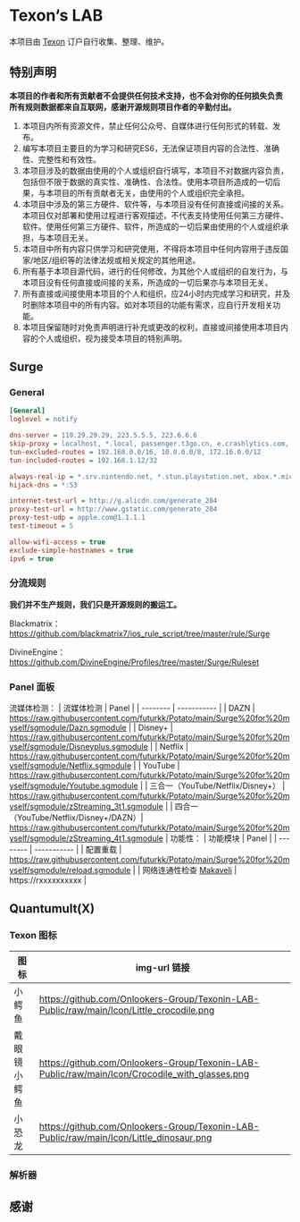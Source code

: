 # Texon‘s LAB
本项目由 [Texon](https://texon.io/) 订户自行收集、整理、维护。

## 特别声明

**本项目的作者和所有贡献者不会提供任何技术支持，也不会对你的任何损失负责**
**所有规则数据都来自互联网，感谢开源规则项目作者的辛勤付出。**

1. 本项目内所有资源文件，禁止任何公众号、自媒体进行任何形式的转载、发布。
2. 编写本项目主要目的为学习和研究ES6，无法保证项目内容的合法性、准确性、完整性和有效性。
3. 本项目涉及的数据由使用的个人或组织自行填写，本项目不对数据内容负责，包括但不限于数据的真实性、准确性、合法性。使用本项目所造成的一切后果，与本项目的所有贡献者无关，由使用的个人或组织完全承担。
4. 本项目中涉及的第三方硬件、软件等，与本项目没有任何直接或间接的关系。本项目仅对部署和使用过程进行客观描述，不代表支持使用任何第三方硬件、软件。使用任何第三方硬件、软件，所造成的一切后果由使用的个人或组织承担，与本项目无关。
5. 本项目中所有内容只供学习和研究使用，不得将本项目中任何内容用于违反国家/地区/组织等的法律法规或相关规定的其他用途。
6. 所有基于本项目源代码，进行的任何修改，为其他个人或组织的自发行为，与本项目没有任何直接或间接的关系，所造成的一切后果亦与本项目无关。
7. 所有直接或间接使用本项目的个人和组织，应24小时内完成学习和研究，并及时删除本项目中的所有内容。如对本项目的功能有需求，应自行开发相关功能。
8. 本项目保留随时对免责声明进行补充或更改的权利，直接或间接使用本项目内容的个人或组织，视为接受本项目的特别声明。

## Surge

### General
```ini
[General]
loglevel = notify

dns-server = 119.29.29.29, 223.5.5.5, 223.6.6.6
skip-proxy = localhost, *.local, passenger.t3go.cn, e.crashlytics.com, captive.apple.com, app.yinxiang.com, injections.adguard.org, local.adguard.org, cable.auth.com, yunbusiness.ccb.com, 10.0.0.0/8, 100.64.0.0/10, 127.0.0.1/32, 169.254.0.0/16, 172.16.0.0/12, 192.168.0.0/16, 224.0.0.0/4, 240.0.0.0/4, ::1/128, fc00::/7, fd00::/8, fe80::/10, ff00::/8, 2001::/32, 2001:db8::/32, 2002::/16, ::ffff:0:0:0:0/1, ::ffff:128:0:0:0/1
tun-excluded-routes = 192.168.0.0/16, 10.0.0.0/8, 172.16.0.0/12
tun-included-routes = 192.168.1.12/32

always-real-ip = *.srv.nintendo.net, *.stun.playstation.net, xbox.*.microsoft.com, *.xboxlive.com
hijack-dns = *:53

internet-test-url = http://g.alicdn.com/generate_204
proxy-test-url = http://www.gstatic.com/generate_204
proxy-test-udp = apple.com@1.1.1.1
test-timeout = 5

allow-wifi-access = true
exclude-simple-hostnames = true
ipv6 = true
```

### 分流规则
**我们并不生产规则，我们只是开源规则的搬运工。**

Blackmatrix：
https://github.com/blackmatrix7/ios_rule_script/tree/master/rule/Surge

DivineEngine：
https://github.com/DivineEngine/Profiles/tree/master/Surge/Ruleset

### Panel 面板

流媒体检测：
| 流媒体检测 | Panel       |
| -------- | ----------- | 
| DAZN | https://raw.githubusercontent.com/futurkk/Potato/main/Surge%20for%20myself/sgmodule/Dazn.sgmodule   | 
| Disney+ | https://raw.githubusercontent.com/futurkk/Potato/main/Surge%20for%20myself/sgmodule/Disneyplus.sgmodule | 
| Netflix | https://raw.githubusercontent.com/futurkk/Potato/main/Surge%20for%20myself/sgmodule/Netflix.sgmodule    | 
| YouTube | https://raw.githubusercontent.com/futurkk/Potato/main/Surge%20for%20myself/sgmodule/Youtube.sgmodule    | 
| 三合一（YouTube/Netflix/Disney+） | https://raw.githubusercontent.com/futurkk/Potato/main/Surge%20for%20myself/sgmodule/zStreaming_3t1.sgmodule    | 
| 四合一（YouTube/Netflix/Disney+/DAZN）| https://raw.githubusercontent.com/futurkk/Potato/main/Surge%20for%20myself/sgmodule/zStreaming_4t1.sgmodule    | 
功能性：
| 功能模块 | Panel       |
| -------- | ----------- |
| 配置重载 | https://raw.githubusercontent.com/futurkk/Potato/main/Surge%20for%20myself/sgmodule/reload.sgmodule |
| 网络连通性检查 [Makaveli](https://github.com/DeepPlaying/Surge/blob/main/panel/panels.sgmodle) | https://rxxxxxxxxxx |

## Quantumult(X)



### Texon 图标
|图标|img-url 链接|
| -------- | ----------- | 
|小鳄鱼|https://github.com/Onlookers-Group/Texonin-LAB-Public/raw/main/Icon/Little_crocodile.png|
|戴眼镜小鳄鱼|https://github.com/Onlookers-Group/Texonin-LAB-Public/raw/main/Icon/Crocodile_with_glasses.png|
|小恐龙|https://github.com/Onlookers-Group/Texonin-LAB-Public/raw/main/Icon/Little_dinosaur.png|



### 解析器





## 感谢
